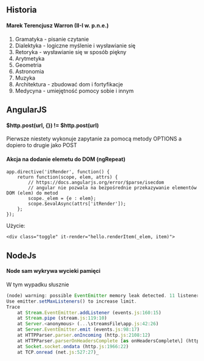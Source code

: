 
## Historia

#### Marek Terencjusz Warron (II-I w. p.n.e.)
1. Gramatyka - pisanie czytanie
2. Dialektyka - logiczne myślenie i wysławianie się
3. Retoryka - wysławianie się w sposób piękny
4. Arytmetyka
5. Geometria
6. Astronomia
7. Muzyka
8. Architektura - zbudować dom i fortyfikacje
9. Medycyna - umiejętność pomocy sobie i innym

## AngularJS

#### $http.post(url, {}) != $http.post(url)
Pierwsze niestety wykonuje zapytanie za pomocą metody OPTIONS a dopiero to drugie jako POST

#### Akcja na dodanie elemetu do DOM (ngRepeat)

    app.directive('itRender', function() {
        return function(scope, elem, attrs) {
            // https://docs.angularjs.org/error/$parse/isecdom
            // angular nie pozwala na bezpośrednie przekazywanie elementów DOM (elem) do metod
            scope._elem = {e : elem};
            scope.$evalAsync(attrs['itRender']);
        };
    });

Użycie:

    <div class="toggle" it-render="hello.renderItem(_elem, item)">

## NodeJs

#### Node sam wykrywa wycieki pamięci
W tym wypadku słusznie

```javascript
(node) warning: possible EventEmitter memory leak detected. 11 listeners added.
Use emitter.setMaxListeners() to increase limit.
Trace
    at Stream.EventEmitter.addListener (events.js:160:15)
    at Stream.pipe (stream.js:119:10)
    at Server.<anonymous> (...\streamsFile\app.js:42:26)
    at Server.EventEmitter.emit (events.js:98:17)
    at HTTPParser.parser.onIncoming (http.js:2108:12)
    at HTTPParser.parserOnHeadersComplete [as onHeadersComplete\] (http.js:121:23)
    at Socket.socket.ondata (http.js:1966:22)
    at TCP.onread (net.js:527:27)_
```
